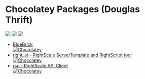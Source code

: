 # Chocolatey Packages (Douglas Thrift)

[![](https://img.shields.io/appveyor/ci/douglaswth/chocolatey-packages/master.svg?style=flat-square)](https://ci.appveyor.com/project/douglaswth/chocolatey-packages/branch/master)
[![](https://img.shields.io/badge/gist-update%20status-blue.svg?style=flat-square)](https://gist.github.com/douglaswth/d98014ed4fcaa5cc65bb902f21ce366a)
[![](https://img.shields.io/badge/chocolatey-douglaswth-884b2e.svg?style=flat-square)](https://chocolatey.org/profiles/douglaswth)

* [BlueBrick](manual/bluebrick)<br>
  [![Chocolatey](https://img.shields.io/chocolatey/v/bluebrick.svg?style=flat-square)](https://chocolatey.org/packages/bluebrick)
* [right_st - RightScale ServerTemplate and RightScript tool](automatic/right-st)<br>
  [![Chocolatey](https://img.shields.io/chocolatey/v/right-st.svg?style=flat-square)](https://chocolatey.org/packages/right-st)
* [rsc - RightScale API Client](automatic/rsc)<br>
  [![Chocolatey](https://img.shields.io/chocolatey/v/rsc.svg?style=flat-square)](https://chocolatey.org/packages/rsc)
